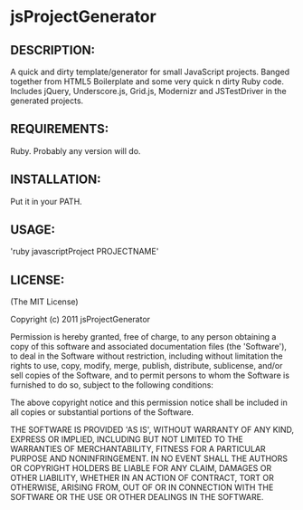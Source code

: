 # jsProjectGenerator

## DESCRIPTION:

A quick and dirty template/generator for small JavaScript projects. Banged together from HTML5 Boilerplate and some very quick n dirty Ruby code. Includes jQuery, Underscore.js, Grid.js, Modernizr and JSTestDriver in the generated projects.

## REQUIREMENTS:

Ruby. Probably any version will do.

## INSTALLATION:

Put it in your PATH.

## USAGE:

'ruby javascriptProject PROJECTNAME'

## LICENSE:

(The MIT License)

Copyright (c) 2011 jsProjectGenerator

Permission is hereby granted, free of charge, to any person obtaining
a copy of this software and associated documentation files (the
'Software'), to deal in the Software without restriction, including
without limitation the rights to use, copy, modify, merge, publish,
distribute, sublicense, and/or sell copies of the Software, and to
permit persons to whom the Software is furnished to do so, subject to
the following conditions:

The above copyright notice and this permission notice shall be
included in all copies or substantial portions of the Software.

THE SOFTWARE IS PROVIDED 'AS IS', WITHOUT WARRANTY OF ANY KIND,
EXPRESS OR IMPLIED, INCLUDING BUT NOT LIMITED TO THE WARRANTIES OF
MERCHANTABILITY, FITNESS FOR A PARTICULAR PURPOSE AND NONINFRINGEMENT.
IN NO EVENT SHALL THE AUTHORS OR COPYRIGHT HOLDERS BE LIABLE FOR ANY
CLAIM, DAMAGES OR OTHER LIABILITY, WHETHER IN AN ACTION OF CONTRACT,
TORT OR OTHERWISE, ARISING FROM, OUT OF OR IN CONNECTION WITH THE
SOFTWARE OR THE USE OR OTHER DEALINGS IN THE SOFTWARE.